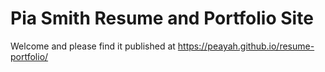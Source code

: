 # Pia Smith Resume and Portfolio Site
Welcome and please find it published at https://peayah.github.io/resume-portfolio/
